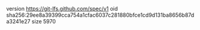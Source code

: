 version https://git-lfs.github.com/spec/v1
oid sha256:29ee8a39399cca754a1cfac6037c281880bfce1cd9d131ba8656b87da3241e27
size 5970
